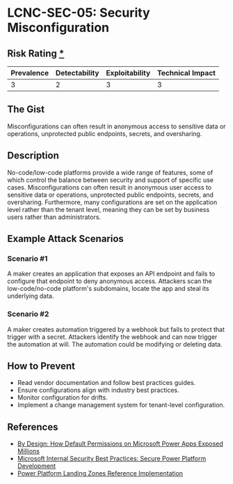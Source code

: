 # LCNC-SEC-05: Security Misconfiguration

## Risk Rating [*](https://owasp.org/www-project-top-ten/2017/Note_About_Risks)

| Prevalence | Detectability | Exploitability | Technical Impact |
| --- | --- | --- | --- |
| 3 | 2 | 3 | 3 |

## The Gist

Misconfigurations can often result in anonymous access to sensitive data or operations, unprotected public endpoints, secrets, and oversharing.

## Description

No-code/low-code platforms provide a wide range of features, some of which control the balance between security and support of specific use cases. 
Misconfigurations can often result in anonymous user access to sensitive data or operations, unprotected public endpoints, secrets, and oversharing.
Furthermore, many configurations are set on the application level rather than the tenant level, meaning they can be set by business users rather than administrators.

## Example Attack Scenarios

### Scenario #1

A maker creates an application that exposes an API endpoint and fails to configure that endpoint to deny anonymous access.
Attackers scan the low-code/no-code platform's subdomains, locate the app and steal its underlying data.

### Scenario #2

A maker creates automation triggered by a webhook but fails to protect that trigger with a secret.
Attackers identify the webhook and can now trigger the automation at will.
The automation could be modifying or deleting data.

## How to Prevent

- Read vendor documentation and follow best practices guides.
- Ensure configurations align with industry best practices.
- Monitor configuration for drifts.
- Implement a change management system for tenant-level configuration.

## References

- [By Design: How Default Permissions on Microsoft Power Apps Exposed Millions](https://www.upguard.com/breaches/power-apps)
- [Microsoft Internal Security Best Practices: Secure Power Platform Development](https://www.youtube.com/watch?v=h9FrOEfc81s)
- [Power Platform Landing Zones Reference Implementation](https://github.com/microsoft/industry/blob/main/foundations/powerPlatform/referenceImplementation/readme.md#power-platform-landing-zones-reference-implementation)
